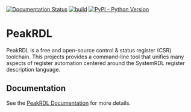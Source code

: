 [![Documentation Status](https://readthedocs.org/projects/peakrdl/badge/?version=latest)](http://peakrdl.readthedocs.io)
[![build](https://github.com/SystemRDL/PeakRDL/workflows/build/badge.svg)](https://github.com/SystemRDL/PeakRDL/actions?query=workflow%3Abuild+branch%3Amain)
[![PyPI - Python Version](https://img.shields.io/pypi/pyversions/peakrdl.svg)](https://pypi.org/project/peakrdl)

# PeakRDL

PeakRDL is a free and open-source control & status register (CSR) toolchain.
This projects provides a command-line tool that unifies many aspects of register
automation centered around the SystemRDL register description language.

## Documentation
See the [PeakRDL Documentation](http://peakrdl.readthedocs.io) for more details.
